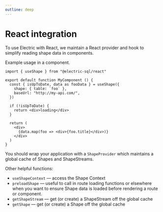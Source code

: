 ```yaml
---
outline: deep
---
```


# React integration

To use Electric with React, we maintain a React provider and hook to simplify reading shape data in components.

Example usage in a component.
```tsx
import { useShape } from "@electric-sql/react"

export default function MyComponent () {
  const { isUpToDate, data as fooData } = useShape({
    shape: { table: `foo` },
    baseUrl: "http://my-api.com/",
  })

  if (!isUpToDate) {
    return <div>loading</div>
  }
  
  return (
    <div>
      {data.map(foo => <div>{foo.title}</div>)}
    </div>
  )
}
```

You should wrap your application with a `ShapeProvider` which maintains a global cache of Shapes and ShapeStreams.

Other helpful functions:

- `useShapeContext` — access the Shape Context
- `preloadShape` — useful to call in route loading functions or elsewhere when you want to ensure Shape data is loaded before rendering a route or component.
- `getShapeStream` — get (or create) a ShapeStream off the global cache
- `getShape` — get (or create) a Shape off the global cache

